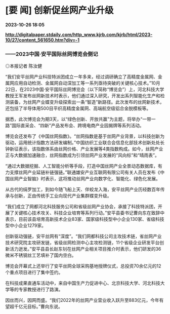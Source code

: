 # [要 闻] 创新促丝网产业升级

**2023-10-26 18:05**

**http://digitalpaper.stdaily.com/http_www.kjrb.com/kjrb/html/2023-10/27/content_561650.htm?div=-1**

### ——2023中国·安平国际丝网博览会侧记

 ◎本报记者 陈汝健

 “我们安平丝网产业科技特派团成立一年多来，经过调研确立了高精度金属网、金属网应用自动检测、金属网自动深加工等一系列亟待突破的关键核心技术。”10月22日，在2023中国·安平国际丝网博览会（以下简称“博览会”）上，河北科技大学教授王军发布丝网新技术时表示，他们通过深入研究，开发出系列智能化生产和检测装备，为丝网产业蝶变升级探索出一条“智造”新路径。此次发布的丝网新技术，还包括了半导体用500目平织高精度金属网、高端航空级铝合金脱模板等。

 据悉，此次博览会为期3天，以“绿色创新、开放共赢”为主题，将举办“一带一路”国际直采会、“四新”产品发布会、跨境电商产业园揭牌等系列活动。

 博览会还发布了《中国丝网指数》。“丝网指数是基于丝网产业背景，以科技创新为驱动，运用统计指数方法研发编制。”中国纺织工业联合会信息化部技术创新处处长钟新征表示，该指数体系由丝网价格、产业发展等4类指数构成。如今，丝网产业正与大数据加速融合，丝网指数成为引领丝网产业发展的“风向标”和“晴雨表”。

 “通过大数据挖掘、人工智能分析等手段，打造中国丝网产业全景动态数据库，有力支撑丝网产业延链补链强链。”联通雄安产业互联网有限公司有关人员在发布《中国丝网产业智脑》时表示，这将推动丝网产业向数字化、智能化、绿色化发展。

 从古代的绢罗加工，到如今随飞船上天、伴蛟龙入海，安平丝网产业历经数百年传承与创新，正由传统手工业向现代产业集群蝶变升级。

 “我们成立了网都河北科技服务公司和省级丝网产业协会，承接了科技特派团，开展了关键核心技术攻关、科技企业培育等系列行动。”安平县委书记曹向东在致辞中表示，目前该县培育高新技术企业83家、国家级科技型中小企业130家、省级科技型中小企业1279家。

 创新驱动强链，安平丝网有“深度”。“我们网都科技公司主攻技术链，省丝网产业技术研究院主攻研发链，省级丝网检测中心主攻检测链，11个省级企业研发平台创新活力迸发。”安平县县长赵东钊在丝网产业相关项目推介时表示，他们研发的36微米不锈钢丝工艺填补了国内空白。

 博览会开幕式上还举行了安平丝网全球采购基地授牌仪式，总投资70余亿元的12个重点项目进行了集中签约。

 在科技成果直通车活动中，来自中国生产力促进中心、北京科技大学、河北科技大学等的专家教授进行了路演。

 因丝而兴，因网而盛。“我们2022年的丝网产业营业收入跃升至883亿元，今年有望超千亿元目标。”曹向东说。